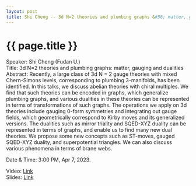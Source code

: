 ```yaml
---
layout: post
title: Shi Cheng -- 3d N=2 theories and plumbing graphs &#58; matter, gauging and dualities
---
```


{{ page.title }}
================

Speaker: Shi Cheng (Fudan U.)  
Title:  3d N=2 theories and plumbing graphs: matter, gauging and dualities  
Abstract: Recently, a large class of 3d N = 2 gauge theories with mixed Chern-Simons levels, corresponding to plumbing 3-manifolds, has been identified. In this talks, we discuss abelian theories with chiral multiples. We find that such theories can be encoded in graphs, which generalize plumbing graphs, and various dualities in these theories can be represented in terms of transformations of such graphs. The operations we apply on 3d theories include gauging 0-form symmetries and integrating out gauge fields, which geometrically correspond to Kirby moves and its generalized versions. The dualities such as mirror triality and SQED-XYZ duality can be represented in terms of graphs, and enable us to find many new dual theories. We propose some new concepts such as ST-moves, gauged SQED-XYZ duality, and superpotential triangles. We can also discuss various phenomena in terms of brane webs.     

Date & Time: 3:00 PM, Apr 7, 2023.  

Video: [Link](https://www.bilibili.com/video/BV1Fg4y137ie/?share_source=copy_web)  
Slides: [Link](http://jointhepth.github.io/files/2023-4-7-Shi-Cheng.pdf)